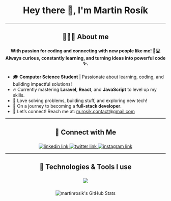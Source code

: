 <h1 align="center">Hey there 👋, I'm Martin Rosík</h1>

###
---

<h2 align="center">🧑🏻‍💻 About me</h2>

###

<h4 align="center">With passion for coding and connecting with new people like me! 🚀💻 Always curious, constantly learning, and turning ideas into powerful code ✨.</h4>

###

- 🎓 **Computer Science Student** | Passionate about learning, coding, and building impactful solutions!
- 🔥 Currently mastering **Laravel**, **React**, and **JavaScript** to level up my skills.
- 🚀 Love solving problems, building stuff, and exploring new tech!
- 🎯 On a journey to becoming a **full-stack developer**.
- 📩 Let’s connect! Reach me at: [m.rosik.contact@gmail.com](mailto:m.rosik.contact@gmail.com) 
  
---
###

<h2 align="center">🔗 Connect with Me</h2>

###

<div align="center">
  <a href="https://www.linkedin.com/in/martinrosik" target="_blank">
    <img src="https://skillicons.dev/icons?i=linkedin" alt="linkedin link"  />
  </a>
  <a href="https://x.com/martin_rosik" target="_blank">
    <img src="https://skillicons.dev/icons?i=twitter" alt="twitter link"  />
  </a>
  <a href="https://www.instagram.com/martin_rosik/" target="_blank">
    <img src="https://skillicons.dev/icons?i=instagram" alt="instagram link"  />
  </a>
</div>

---
###

<h2 align="center">🔧 Technologies & Tools I use</h2>

###

<p align="center">
  <a href="https://skillicons.dev">
    <img src="https://skillicons.dev/icons?i=py,c,java,php,laravel,ts,js,mysql,postgres,mongodb,nodejs,nextjs,react,vue,bootstrap,tailwind,npm,vite,git,vscode&theme=dark&perline=12" />
  </a>
</p>

###

<div align="center">
  <img src="https://github-readme-stats.vercel.app/api/top-langs/?username=martinrosik&theme=tokyonight&show_icons=true&hide_border=false&layout=compact" alt="martinrosik's GitHub Stats" />
</div>
